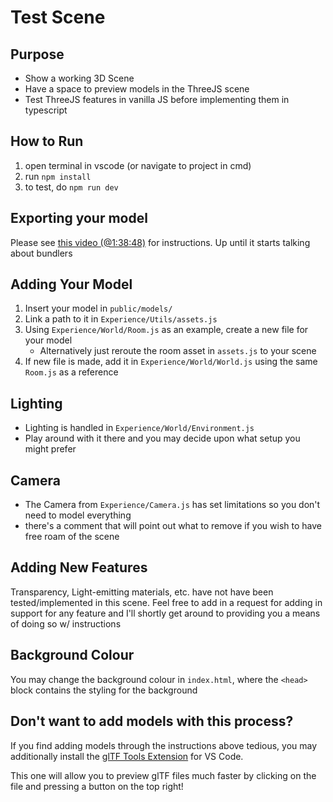 # Test Scene

## Purpose

- Show a working 3D Scene
- Have a space to preview models in the ThreeJS scene
- Test ThreeJS features in vanilla JS before implementing them in typescript

## How to Run

1. open terminal in vscode (or navigate to project in cmd)
2. run `npm install`
3. to test, do `npm run dev`

## Exporting your model

Please see [this video (@1:38:48)](https://youtu.be/rxTb9ys834w?t=5928) for instructions. Up until it starts talking about bundlers
  
## Adding Your Model

1. Insert your model in `public/models/`
2. Link a path to it in `Experience/Utils/assets.js`
3. Using `Experience/World/Room.js` as an example, create a new file for your model
   - Alternatively just reroute the room asset in `assets.js` to your scene
4. If new file is made, add it in `Experience/World/World.js` using the same `Room.js` as a reference

## Lighting

- Lighting is handled in `Experience/World/Environment.js`
- Play around with it there and you may decide upon what setup you might prefer

## Camera

- The Camera from `Experience/Camera.js` has set limitations so you don't need to model everything
- there's a comment that will point out what to remove if you wish to have free roam of the scene

## Adding New Features

Transparency, Light-emitting materials, etc. have not have been tested/implemented in this scene. Feel free to add in a request for adding in support for any feature and I'll shortly get around to providing you a means of doing so w/ instructions

## Background Colour

You may change the background colour in `index.html`, where the `<head>` block contains the styling for the background

## Don't want to add models with this process?

If you find adding models through the instructions above tedious, you may additionally install the [glTF Tools Extension](https://marketplace.visualstudio.com/items?itemName=cesium.gltf-vscode) for VS Code.

This one will allow you to preview glTF files much faster by clicking on the file and pressing a button on the top right!
